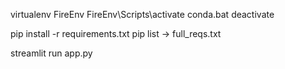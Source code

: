 virtualenv FireEnv
FireEnv\Scripts\activate
conda.bat deactivate


pip install -r requirements.txt
pip list -> full_reqs.txt

streamlit run app.py

